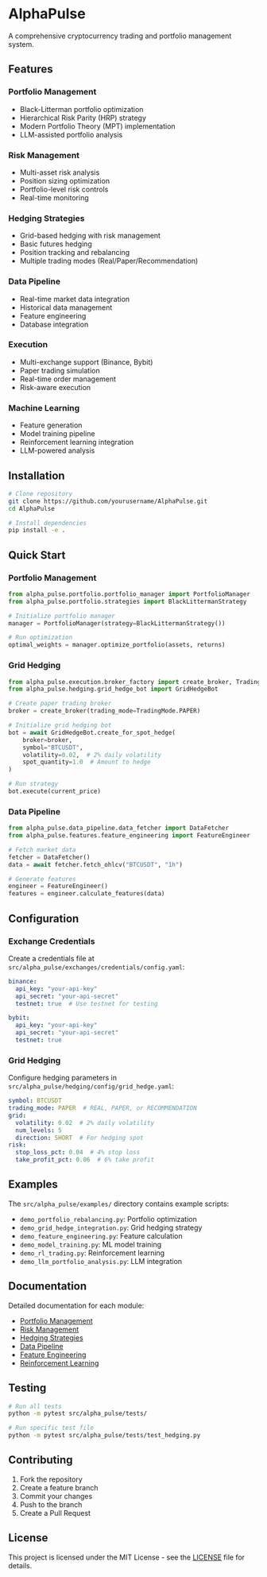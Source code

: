# AlphaPulse

A comprehensive cryptocurrency trading and portfolio management system.

## Features

### Portfolio Management
- Black-Litterman portfolio optimization
- Hierarchical Risk Parity (HRP) strategy
- Modern Portfolio Theory (MPT) implementation
- LLM-assisted portfolio analysis

### Risk Management
- Multi-asset risk analysis
- Position sizing optimization
- Portfolio-level risk controls
- Real-time monitoring

### Hedging Strategies
- Grid-based hedging with risk management
- Basic futures hedging
- Position tracking and rebalancing
- Multiple trading modes (Real/Paper/Recommendation)

### Data Pipeline
- Real-time market data integration
- Historical data management
- Feature engineering
- Database integration

### Execution
- Multi-exchange support (Binance, Bybit)
- Paper trading simulation
- Real-time order management
- Risk-aware execution

### Machine Learning
- Feature generation
- Model training pipeline
- Reinforcement learning integration
- LLM-powered analysis

## Installation

```bash
# Clone repository
git clone https://github.com/yourusername/AlphaPulse.git
cd AlphaPulse

# Install dependencies
pip install -e .
```

## Quick Start

### Portfolio Management

```python
from alpha_pulse.portfolio.portfolio_manager import PortfolioManager
from alpha_pulse.portfolio.strategies import BlackLittermanStrategy

# Initialize portfolio manager
manager = PortfolioManager(strategy=BlackLittermanStrategy())

# Run optimization
optimal_weights = manager.optimize_portfolio(assets, returns)
```

### Grid Hedging

```python
from alpha_pulse.execution.broker_factory import create_broker, TradingMode
from alpha_pulse.hedging.grid_hedge_bot import GridHedgeBot

# Create paper trading broker
broker = create_broker(trading_mode=TradingMode.PAPER)

# Initialize grid hedging bot
bot = await GridHedgeBot.create_for_spot_hedge(
    broker=broker,
    symbol="BTCUSDT",
    volatility=0.02,  # 2% daily volatility
    spot_quantity=1.0  # Amount to hedge
)

# Run strategy
bot.execute(current_price)
```

### Data Pipeline

```python
from alpha_pulse.data_pipeline.data_fetcher import DataFetcher
from alpha_pulse.features.feature_engineering import FeatureEngineer

# Fetch market data
fetcher = DataFetcher()
data = await fetcher.fetch_ohlcv("BTCUSDT", "1h")

# Generate features
engineer = FeatureEngineer()
features = engineer.calculate_features(data)
```

## Configuration

### Exchange Credentials

Create a credentials file at `src/alpha_pulse/exchanges/credentials/config.yaml`:

```yaml
binance:
  api_key: "your-api-key"
  api_secret: "your-api-secret"
  testnet: true  # Use testnet for testing

bybit:
  api_key: "your-api-key"
  api_secret: "your-api-secret"
  testnet: true
```

### Grid Hedging

Configure hedging parameters in `src/alpha_pulse/hedging/config/grid_hedge.yaml`:

```yaml
symbol: BTCUSDT
trading_mode: PAPER  # REAL, PAPER, or RECOMMENDATION
grid:
  volatility: 0.02  # 2% daily volatility
  num_levels: 5
  direction: SHORT  # For hedging spot
risk:
  stop_loss_pct: 0.04  # 4% stop loss
  take_profit_pct: 0.06  # 6% take profit
```

## Examples

The `src/alpha_pulse/examples/` directory contains example scripts:

- `demo_portfolio_rebalancing.py`: Portfolio optimization
- `demo_grid_hedge_integration.py`: Grid hedging strategy
- `demo_feature_engineering.py`: Feature calculation
- `demo_model_training.py`: ML model training
- `demo_rl_trading.py`: Reinforcement learning
- `demo_llm_portfolio_analysis.py`: LLM integration

## Documentation

Detailed documentation for each module:

- [Portfolio Management](src/alpha_pulse/portfolio/README.md)
- [Risk Management](src/alpha_pulse/risk_management/README.md)
- [Hedging Strategies](src/alpha_pulse/hedging/README.md)
- [Data Pipeline](src/alpha_pulse/data_pipeline/README.md)
- [Feature Engineering](src/alpha_pulse/features/README.md)
- [Reinforcement Learning](src/alpha_pulse/rl/README.md)

## Testing

```bash
# Run all tests
python -m pytest src/alpha_pulse/tests/

# Run specific test file
python -m pytest src/alpha_pulse/tests/test_hedging.py
```

## Contributing

1. Fork the repository
2. Create a feature branch
3. Commit your changes
4. Push to the branch
5. Create a Pull Request

## License

This project is licensed under the MIT License - see the [LICENSE](LICENSE) file for details.